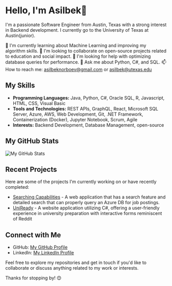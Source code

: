 # Hello, I'm Asilbek👋

I'm a passionate Software Engineer from Austin, Texas with a strong interest in Backend development. I currently go to the University of Texas at Austin(junior).

🌱 I'm currently learning about Machine Learning and improving my algorithm skills.
👯 I'm looking to collaborate on open-source projects related to education and social impact.
🤔 I'm looking for help with optimizing database queries for performance.
💬 Ask me about Python, C#, and SQL.
📫 How to reach me: asilbeknorboev@gmail.com or asilbek@utexas.edu

## My Skills

- **Programming Languages:** Java, Python, C#, Oracle SQL, R, Javascript, HTML, CSS, Visual Basic
- **Tools and Technologies:** REST APIs, GraphQL, React, Microsoft SQL Server, Azure, AWS, Web Development, Git, .NET Framework, Containerization (Docker), Jupyter Notebook, Scrum, Agile
- **Interests:** Backend Development, Database Management, open-source

## My GitHub Stats

![My GitHub Stats](https://github-readme-stats.vercel.app/api?username=asilbeknorboev&show_icons=true)

## Recent Projects

Here are some of the projects I'm currently working on or have recently completed:

- [Searching Capabilities](https://github.com/AsilbekNorboev/Searching_Capabilities) - A web application that has a search feature and detailed search that can properly query an Azure DB for job postings.
- [UniReady](https://github.com/AsilbekNorboev/UniReady) - A website application utilizing C#, offering a user-friendly experience in university preparation with interactive forms reminiscent of Reddit

## Connect with Me

- GitHub: [My GitHub Profile](https://github.com/AsilbekNorboev)
- LinkedIn: [My LinkedIn Profile](https://www.linkedin.com/in/asilbeknorboev)


Feel free to explore my repositories and get in touch if you'd like to collaborate or discuss anything related to my work or interests.

Thanks for stopping by! 😊
